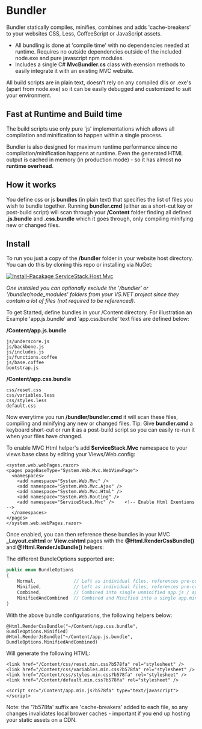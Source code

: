 # Bundler

Bundler statically compiles, minifies, combines and adds 'cache-breakers' to your websites CSS, Less, CoffeeScript or JavaScript assets. 

  - All bundling is done at 'compile time' with no dependencies needed at runtime. Requires no outside dependencies outside of the included node.exe and pure javascript npm modules. 
  - Includes a single C# **MvcBundler.cs** class with exension methods to easily integrate it with an existing MVC website.

All build scripts are in plain text, doesn't rely on any compiled dlls or .exe's (apart from node.exe) so it can be easily debugged and customized to suit your environment. 

## Fast at Runtime and Build time
The build scripts use only pure 'js' implementations which allows all compilation and minification to happen within a single process.

Bundler is also designed for maximum runtime performance since no compilation/minification happens at runtime. 
Even the generated HTML output is cached in memory (in production mode) - so it has almost **no runtime overhead**.

## How it works

You define css or js **bundles** (in plain text) that specifies the list of files you wish to bundle together. Running **bundler.cmd** (either as a short-cut key or post-build script) will scan through your **/Content** folder finding all defined **.js.bundle** and **.css.bundle** which it goes through, only compiling minifying new or changed files.

## Install

To run you just a copy of the **/bundler** folder in your website host directory. You can do this by cloning this repo or installing via NuGet:

[![Install-Pacakage ServiceStack.Host.Mvc](http://www.servicestack.net/img/nuget-bundler.png)](https://nuget.org/packages/Bundler)

*One installed you can optionally exclude the '/bundler' or '/bundler/node_modules' folders from your VS.NET project since they contain a lot of files (not required to be referenced).*

To get Started, define bundles in your /Content directory. For illustration an Example 'app.js.bundle' and 'app.css.bundle' text files are defined below:

**/Content/app.js.bundle**

	js/underscore.js
	js/backbone.js
	js/includes.js
	js/functions.coffee
	js/base.coffee
	bootstrap.js

**/Content/app.css.bundle**
	
	css/reset.css
	css/variables.less
	css/styles.less
	default.css

Now everytime you run **/bundler/bundler.cmd** it will scan these files, compiling and minifying any new or changed files. 
Tip: Give **bundler.cmd** a keyboard short-cut or run it as a post-build script so you can easily re-run it when your files have changed.

To enable MVC Html helper's add **ServiceStack.Mvc** namespace to your views base class by editing your Views/Web.config:

    <system.web.webPages.razor>
    <pages pageBaseType="System.Web.Mvc.WebViewPage">
      <namespaces>
        <add namespace="System.Web.Mvc" />
        <add namespace="System.Web.Mvc.Ajax" />
        <add namespace="System.Web.Mvc.Html" />
        <add namespace="System.Web.Routing" />
        <add namespace="ServiceStack.Mvc" />    <!-- Enable Html Exentions -->
      </namespaces>
    </pages>
    </system.web.webPages.razor>

Once enabled, you can then reference these bundles in your MVC **_Layout.cshtml** or **View.cshtml** pages with the **@Html.RenderCssBundle()** and **@Html.RenderJsBundle()** helpers:

The different BundleOptions supported are:

```csharp
public enum BundleOptions
{
    Normal,              // Left as individual files, references pre-compiled .js / .css files
    Minified,            // Left as individual files, references pre-compiled and minified .min.js / .min.css files
    Combined,            // Combined into single unminified app.js / app.css file
    MinifiedAndCombined  // Combined and Minified into a single app.min.js / app.min.css file
}
```  

With the above bundle configurations, the following helpers below:

    @Html.RenderCssBundle("~/Content/app.css.bundle", BundleOptions.Minified)
    @Html.RenderJsBundle("~/Content/app.js.bundle", BundleOptions.MinifiedAndCombined)

Will generate the following HTML:

    <link href="/Content/css/reset.min.css?b578fa" rel="stylesheet" />
    <link href="/Content/css/variables.min.css?b578fa" rel="stylesheet" />
    <link href="/Content/css/styles.min.css?b578fa" rel="stylesheet" />
    <link href="/Content/default.min.css?b578fa" rel="stylesheet" />
    
    <script src="/Content/app.min.js?b578fa" type="text/javascript"></script>

Note: the '?b578fa' suffix are 'cache-breakers' added to each file, so any changes invalidates local brower caches - important if you end up hosting your static assets on a CDN.

